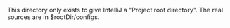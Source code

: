 This directory only exists to give IntelliJ a "Project root directory".
The real sources are in $rootDir/configs.
